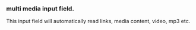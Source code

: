 ### multi media input field.

This input field will automatically read links, media content, video, mp3 etc.
